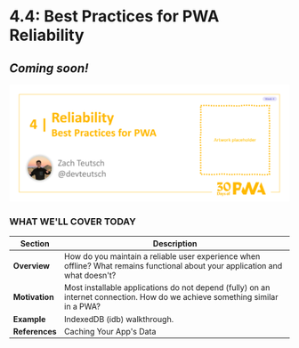 # 4.4: Best Practices for PWA Reliability

## *Coming soon!*

![Placeholder Banner Only. Replace when final assets ready.](_media/day4.png)

### WHAT WE'LL COVER TODAY

| Section | Description |
| ------- | ----------- |
| **Overview** | How do you maintain a reliable user experience when offline? What remains functional about your application and what doesn't? |
| **Motivation** | Most installable applications do not depend (fully) on an internet connection. How do we achieve something similar in a PWA?|
| **Example** | IndexedDB (idb) walkthrough. |
| **References** | Caching Your App's Data |
